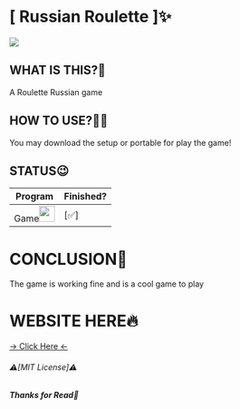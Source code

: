 
# **[ Russian Roulette ]✨**

<!-- Video, Gif or Img here!! -->
<img src="../Russian-Roulette/Russian Roulette/DOWNLOAD.png">
<!-- <video src="If is a Video." autoplay loop muted> -->

## **WHAT IS THIS?👀**
 A Roulette Russian game
## **HOW TO USE?🤷‍♂️**
  You may download the setup or portable for play the game!
## STATUS😉
 Program | Finished?
 ---       | ---
 Game<img src="https://cdn-icons-png.flaticon.com/512/7308/7308168.png" width="28px">  | [✅]
# CONCLUSION🌟
 The game is working fine and is a cool game to play
# WEBSITE HERE🔥
[-> Click Here <-]((https://ocoye.github.io/Russian-Roulette/index.html))

###### ⚠️[MIT License]⚠️
###### ***Thanks for Read🙏***
